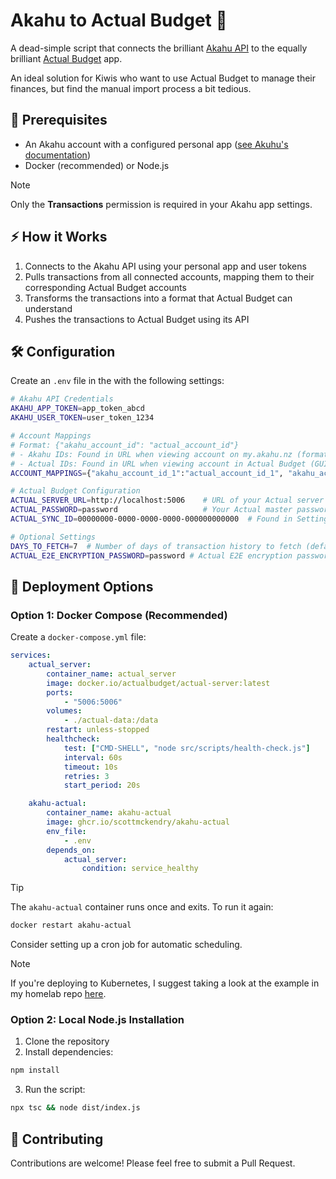 # Akahu to Actual Budget 🚀

A dead-simple script that connects the brilliant [Akahu API](https://akahu.nz/) to the equally brilliant [Actual Budget](https://actualbudget.org/) app.

An ideal solution for Kiwis who want to use Actual Budget to manage their finances, but find the manual import process a bit tedious.

## 🔑 Prerequisites

- An Akahu account with a configured personal app ([see Akuhu's documentation](https://developers.akahu.nz/docs/personal-apps))
- Docker (recommended) or Node.js

> [!NOTE]
> Only the **Transactions** permission is required in your Akahu app settings.

## ⚡ How it Works

1. Connects to the Akahu API using your personal app and user tokens
2. Pulls transactions from all connected accounts, mapping them to their corresponding Actual Budget accounts
3. Transforms the transactions into a format that Actual Budget can understand
4. Pushes the transactions to Actual Budget using its API

## 🛠️ Configuration

Create an `.env` file in the with the following settings:

```bash
# Akahu API Credentials
AKAHU_APP_TOKEN=app_token_abcd
AKAHU_USER_TOKEN=user_token_1234

# Account Mappings
# Format: {"akahu_account_id": "actual_account_id"}
# - Akahu IDs: Found in URL when viewing account on my.akahu.nz (format: acc_xxx...)
# - Actual IDs: Found in URL when viewing account in Actual Budget (GUID format)
ACCOUNT_MAPPINGS={"akahu_account_id_1":"actual_account_id_1", "akahu_account_id_2":"actual_account_id_2"}

# Actual Budget Configuration
ACTUAL_SERVER_URL=http://localhost:5006    # URL of your Actual server
ACTUAL_PASSWORD=password                   # Your Actual master password
ACTUAL_SYNC_ID=00000000-0000-0000-0000-000000000000  # Found in Settings -> Advanced Settings

# Optional Settings
DAYS_TO_FETCH=7  # Number of days of transaction history to fetch (default: 7)
ACTUAL_E2E_ENCRYPTION_PASSWORD=password # Actual E2E encryption password, if enabled (default: undefined)
```

## 🚀 Deployment Options

### Option 1: Docker Compose (Recommended)

Create a `docker-compose.yml` file:

```yaml
services:
    actual_server:
        container_name: actual_server
        image: docker.io/actualbudget/actual-server:latest
        ports:
            - "5006:5006"
        volumes:
            - ./actual-data:/data
        restart: unless-stopped
        healthcheck:
            test: ["CMD-SHELL", "node src/scripts/health-check.js"]
            interval: 60s
            timeout: 10s
            retries: 3
            start_period: 20s

    akahu-actual:
        container_name: akahu-actual
        image: ghcr.io/scottmckendry/akahu-actual
        env_file:
            - .env
        depends_on:
            actual_server:
                condition: service_healthy
```

> [!TIP]
> The `akahu-actual` container runs once and exits. To run it again:
>
> ```bash
> docker restart akahu-actual
> ```
>
> Consider setting up a cron job for automatic scheduling.

> [!NOTE]
> If you're deploying to Kubernetes, I suggest taking a look at the example in my homelab repo [here](https://github.com/scottmckendry/axis/blob/main/kubernetes/actual/akahu-actual/release.yaml).

### Option 2: Local Node.js Installation

1. Clone the repository
2. Install dependencies:

```bash
npm install
```

3. Run the script:

```bash
npx tsc && node dist/index.js
```

## 🤝 Contributing

Contributions are welcome! Please feel free to submit a Pull Request.
